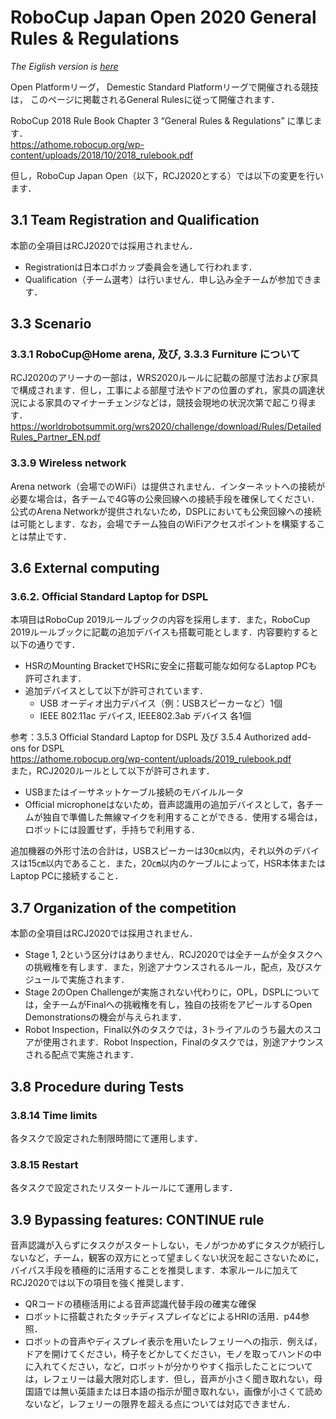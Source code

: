 # RoboCup Japan Open 2020 General Rules & Regulations
*The Eiglish version is [here](generalrules_en.md)*

Open Platformリーグ， Demestic Standard Platformリーグで開催される競技は，
このページに掲載されるGeneral Rulesに従って開催されます．

RoboCup 2018 Rule Book Chapter 3 “General Rules & Regulations” に準じます．  
https://athome.robocup.org/wp-content/uploads/2018/10/2018_rulebook.pdf

但し，RoboCup Japan Open（以下，RCJ2020とする）では以下の変更を行います．

## 3.1 Team Registration and Qualification
本節の全項目はRCJ2020では採用されません．
- Registrationは日本ロボカップ委員会を通して行われます．
- Qualification（チーム選考）は行いません．申し込み全チームが参加できます．

## 3.3 Scenario 
### 3.3.1 RoboCup@Home arena, 及び, 3.3.3 Furniture について
RCJ2020のアリーナの一部は，WRS2020ルールに記載の部屋寸法および家具で構成されます．但し，工事による部屋寸法やドアの位置のずれ，家具の調達状況による家具のマイナーチェンジなどは，競技会現地の状況次第で起こり得ます．  
https://worldrobotsummit.org/wrs2020/challenge/download/Rules/DetailedRules_Partner_EN.pdf

### 3.3.9 Wireless network
 Arena network（会場でのWiFi）は提供されません．インターネットへの接続が必要な場合は，各チームで4G等の公衆回線への接続手段を確保してください．公式のArena Networkが提供されないため，DSPLにおいても公衆回線への接続は可能とします．なお，会場でチーム独自のWiFiアクセスポイントを構築することは禁止です．

## 3.6 External computing
### 3.6.2. Official Standard Laptop for DSPL
本項目はRoboCup 2019ルールブックの内容を採用します．また，RoboCup 2019ルールブックに記載の追加デバイスも搭載可能とします．内容要約すると以下の通りです．
* HSRのMounting BracketでHSRに安全に搭載可能な如何なるLaptop PCも許可されます．
* 追加デバイスとして以下が許可されています．
  - USB オーディオ出力デバイス（例：USBスピーカーなど）1個
  - IEEE 802.11ac デバイス, IEEE802.3ab デバイス 各1個

参考：3.5.3 Official Standard Laptop for DSPL 及び 3.5.4 Authorized add-ons for DSPL  
https://athome.robocup.org/wp-content/uploads/2019_rulebook.pdf  
また，RCJ2020ルールとして以下が許可されます．  

  - USBまたはイーサネットケーブル接続のモバイルルータ
  - Official microphoneはないため，音声認識用の追加デバイスとして，各チームが独自で準備した無線マイクを利用することができる．使用する場合は，ロボットには設置せず，手持ちで利用する．

追加機器の外形寸法の合計は，USBスピーカーは30㎝以内，それ以外のデバイスは15㎝以内であること．また，20㎝以内のケーブルによって，HSR本体またはLaptop PCに接続すること．

## 3.7 Organization of the competition
本節の全項目はRCJ2020では採用されません．
* Stage 1, 2という区分けはありません．RCJ2020では全チームが全タスクへの挑戦権を有します．また，別途アナウンスされるルール，配点，及びスケジュールで実施されます．
* Stage 2のOpen Challengeが実施されない代わりに，OPL，DSPLについては，全チームがFinalへの挑戦権を有し，独自の技術をアピールするOpen Demonstrationsの機会が与えられます．
* Robot Inspection，Final以外のタスクでは，3トライアルのうち最大のスコアが使用されます．Robot Inspection，Finalのタスクでは，別途アナウンスされる配点で実施されます．

## 3.8 Procedure during Tests
### 3.8.14 Time limits
各タスクで設定された制限時間にて運用します．

### 3.8.15 Restart
各タスクで設定されたリスタートルールにて運用します．

## 3.9 Bypassing features: CONTINUE rule
音声認識が入らずにタスクがスタートしない，モノがつかめずにタスクが続行しないなど，チーム，観客の双方にとって望ましくない状況を起こさないために，バイパス手段を積極的に活用することを推奨します．本家ルールに加えてRCJ2020では以下の項目を強く推奨します．
* QRコードの積極活用による音声認識代替手段の確実な確保
* ロボットに搭載されたタッチディスプレイなどによるHRIの活用．p44参照．
* ロボットの音声やディスプレイ表示を用いたレフェリーへの指示．例えば，ドアを開けてください，椅子をどかしてください，モノを取ってハンドの中に入れてください，など，ロボットが分かりやすく指示したことについては，レフェリーは最大限対応します．但し，音声が小さく聞き取れない，母国語では無い英語または日本語の指示が聞き取れない，画像が小さくて読めないなど，レフェリーの限界を超える点については対応できません．

